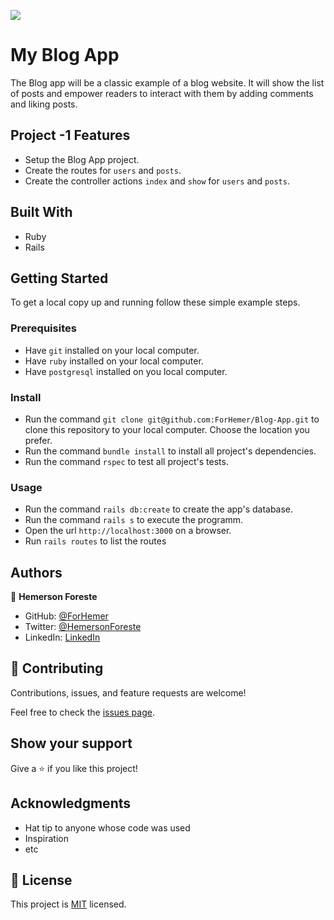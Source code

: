 ![](https://img.shields.io/badge/Microverse-blueviolet)

# My Blog App
The Blog app will be a classic example of a blog website. It will show the list of posts and empower readers to interact with them by adding comments and liking posts.


## Project -1 Features

- Setup the Blog App project.
- Create the routes for `users` and `posts`.
- Create the controller actions `index` and `show` for `users` and `posts`.


## Built With

- Ruby
- Rails


## Getting Started


To get a local copy up and running follow these simple example steps.

### Prerequisites

- Have `git` installed on your local computer.
- Have `ruby` installed on your local computer.
- Have `postgresql` installed on you local computer.

### Install

- Run the command `git clone git@github.com:ForHemer/Blog-App.git` to clone this repository to your local computer. Choose the location you prefer.
- Run the command `bundle install` to install all project's dependencies.
- Run the command `rspec` to test all project's tests.

### Usage

- Run the command `rails db:create` to create the app's database.
- Run the command `rails s` to execute the programm.
- Open the url `http://localhost:3000` on a browser.
- Run `rails routes` to list the routes

## Authors

👤 **Hemerson Foreste**

- GitHub: [@ForHemer](https://github.com/ForHemer)
- Twitter: [@HemersonForeste](https://twitter.com/HemersonForeste)
- LinkedIn: [LinkedIn](https://linkedin.com/in/hemerson-foreste-890685197)

## 🤝 Contributing

Contributions, issues, and feature requests are welcome!

Feel free to check the [issues page](https://github.com/ForHemer/Blog-App/issues).


## Show your support

Give a ⭐️ if you like this project!


## Acknowledgments

- Hat tip to anyone whose code was used
- Inspiration
- etc


## 📝 License

This project is [MIT](./MIT.md) licensed.